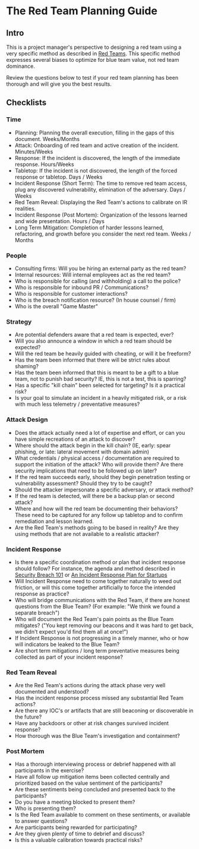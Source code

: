 # The Red Team Planning Guide

## Intro
This is a project manager's perspective to designing a red team using a very specific method as described in [Red Teams](https://medium.com/starting-up-security/red-teams-6faa8d95f602). This specific method expresses several biases to optimize for blue team value, not red team dominance.

Review the questions below to test if your red team planning has been thorough and will give you the best results.

## Checklists

### Time
- Planning: Planning the overall execution, filling in the gaps of this document. Weeks/Months
- Attack: Onboarding of red team and active creation of the incident. Minutes/Weeks
- Response: If the incident is discovered, the length of the immediate response. Hours/Weeks
- Tabletop: If the incident is not discovered, the length of the forced response or tabletop. Days / Weeks  
- Incident Response (Short Term): The time to remove red team access, plug any discovered vulnerability, elimination of the adversary. Days / Weeks
- Red Team Reveal: Displaying the Red Team's actions to calibrate on IR realities.
- Incident Response (Post Mortem): Organization of the lessons learned and wide presentation. Hours / Days
- Long Term Mitigation: Completion of harder lessons learned, refactoring, and growth before you consider the next red team. Weeks / Months

### People  
- Consulting firms: Will you be hiring an external party as the red team?
- Internal resources: Will internal employees act as the red team?
- Who is responsible for calling (and withholding) a call to the police?
- Who is responsible for inbound PR / Communications?
- Who is responsible for customer interactions?
- Who is the breach notification resource? (In house counsel / firm)
- Who is the overall "Game Master"

### Strategy
- Are potential defenders aware that a red team is expected, ever?
- Will you also announce a window in which a red team should be expected?
- Will the red team be heavily guided with cheating, or will it be freeform?
- Has the team been informed that there will be strict rules about shaming?
- Has the team been informed that this is meant to be a gift to a blue team, not to punish bad security? IE, this is not a test, this is sparring?
- Has a specific "kill chain" been selected for targeting? Is it a practical risk?
- Is your goal to simulate an incident in a heavily mitigated risk, or a risk with much less telemetry / preventative measures?

### Attack Design
- Does the attack actually need a lot of expertise and effort, or can you have simple recreations of an attack to discover?
- Where should the attack begin in the kill chain? (IE, early: spear phishing, or late: lateral movement with domain admin)
- What credentials / physical access / documentation are required to support the initiation of the attack? Who will provide them? Are there security implications that need to be followed up on later?
- If the red team succeeds early, should they begin penetration testing or vulnerability assessment? Should they try to be caught?
- Should the attacker impersonate a specific adversary, or attack method?
- If the red team is detected, will there be a backup plan or second attack?
- Where and how will the red team be documenting their behaviors? These need to be captured for any follow up tabletop and to confirm remediation and lesson learned.
- Are the Red Team's methods going to be based in reality? Are they using methods that are not available to a realistic attacker?

### Incident Response
- Is there a specific coordination method or plan that incident response should follow? For instance, the agenda and method described in [Security Breach 101](https://medium.com/starting-up-security/security-breach-101-b0f7897c027c) or [An Incident Response Plan for Startups](https://github.com/magoo/Incident-Response-Plan/blob/master/EXAMPLE.md)
- Will Incident Response need to come together naturally to weed out friction, or will this come together artificially to force the intended response as practice?
- Who will bridge communications with the Red Team, if there are honest questions from the Blue Team? (For example: "We think we found a separate breach")
- Who will document the Red Team's pain points as the Blue Team mitigates? ("You kept removing our beacons and it was hard to get back, we didn't expect you'd find them all at once!")
- If Incident Response is not progressing in a timely manner, who or how will indicators be leaked to the Blue Team?
- Are short term mitigations / long term preventative measures being collected as part of your incident response?

### Red Team Reveal
- Are the Red Team's actions during the attack phase very well documented and understood?
- Has the incident response process missed any substantial Red Team actions?
- Are there any IOC's or artifacts that are still beaconing or discoverable in the future?
- Have any backdoors or other at risk changes survived incident response?
- How thorough was the Blue Team's investigation and containment?

### Post Mortem
- Has a thorough interviewing process or debrief happened with all participants in the exercise?
- Have all follow up mitigation items been collected centrally and prioritized based on the value sentiment of the participants?
- Are these sentiments being concluded and presented back to the participants?
- Do you have a meeting blocked to present them?
- Who is presenting them?
- Is the Red Team available to comment on these sentiments, or available to answer questions?
- Are participants being rewarded for participating?
- Are they given plenty of time to debrief and discuss?
- Is this a valuable calibration towards practical risks?

